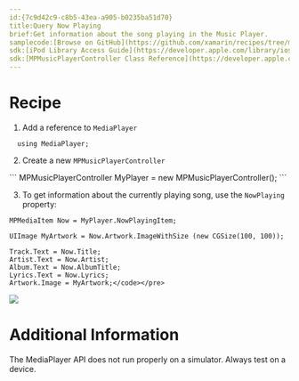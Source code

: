 ```yaml
---
id:{7c9d42c9-c8b5-43ea-a905-b0235ba51d70}  
title:Query Now Playing  
brief:Get information about the song playing in the Music Player.  
samplecode:[Browse on GitHub](https://github.com/xamarin/recipes/tree/master/ios/media/sound/query_now_playing)  
sdk:[iPod Library Access Guide](https://developer.apple.com/library/ios/documentation/Audio/Conceptual/iPodLibraryAccess_Guide/UsingTheiPodLibrary/UsingTheiPodLibrary.html)  
sdk:[MPMusicPlayerController Class Reference](https://developer.apple.com/library/ios/documentation/mediaplayer/reference/MPMusicPlayerController_ClassReference/Reference/Reference.html)  
---
```


# Recipe

1. Add a reference to `MediaPlayer`
```
  using MediaPlayer;
```
<ol start="2">
  <li>Create a new <code>MPMusicPlayerController</code></li>
</ol>
```
  MPMusicPlayerController MyPlayer = new MPMusicPlayerController();
```
<ol start="3">
  <li>To get information about the currently playing song, use the <code>NowPlaying</code> property:</li>
</ol>

```
MPMediaItem Now = MyPlayer.NowPlayingItem;

UIImage MyArtwork = Now.Artwork.ImageWithSize (new CGSize(100, 100));

Track.Text = Now.Title;
Artist.Text = Now.Artist;
Album.Text = Now.AlbumTitle;
Lyrics.Text = Now.Lyrics;
Artwork.Image = MyArtwork;</code></pre>
```
![]("Images/00.png")

# Additional Information

The MediaPlayer API does not run properly on a simulator. Always test on a device.